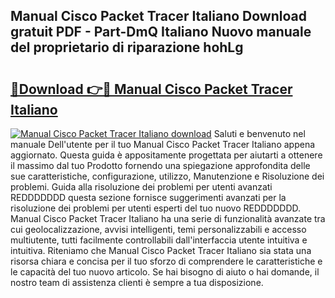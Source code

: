 ## Manual Cisco Packet Tracer Italiano Download gratuit PDF - Part-DmQ Italiano Nuovo manuale del proprietario di riparazione hohLg

# <h2><a href="http://dfa47cy.blite.top/?on=Manual+Cisco+Packet+Tracer+Italiano">🔗Download 👉🔴 Manual Cisco Packet Tracer Italiano</a></h2>

[![Manual Cisco Packet Tracer Italiano download](https://i.imgur.com/lujVjoI.png)](http://dfa47cy.blite.top/?on=Manual+Cisco+Packet+Tracer+Italiano)
Saluti e benvenuto nel manuale Dell'utente per il tuo Manual Cisco Packet Tracer Italiano appena aggiornato. Questa guida è appositamente progettata per aiutarti a ottenere il massimo dal tuo Prodotto fornendo una spiegazione approfondita delle sue caratteristiche, configurazione, utilizzo, Manutenzione e Risoluzione dei problemi. Guida alla risoluzione dei problemi per utenti avanzati REDDDDDDD questa sezione fornisce suggerimenti avanzati per la risoluzione dei problemi per utenti esperti del tuo nuovo REDDDDDDD. Manual Cisco Packet Tracer Italiano ha una serie di funzionalità avanzate tra cui geolocalizzazione, avvisi intelligenti, temi personalizzabili e accesso multiutente, tutti facilmente controllabili dall'interfaccia utente intuitiva e intuitiva. Riteniamo che Manual Cisco Packet Tracer Italiano sia stata una risorsa chiara e concisa per il tuo sforzo di comprendere le caratteristiche e le capacità del tuo nuovo articolo. Se hai bisogno di aiuto o hai domande, il nostro team di assistenza clienti è sempre a tua disposizione.
